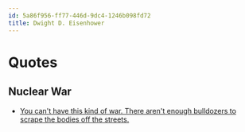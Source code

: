 ```yaml
---
id: 5a86f956-ff77-446d-9dc4-1246b098fd72
title: Dwight D. Eisenhower
---
```


# Quotes

## Nuclear War

-   [You can't have this kind of war. There aren't enough bulldozers to
    scrape the bodies off the
    streets.](20201114101614-you_can_t_have_this_kind_of_war_there_aren_t_enough_bulldozers_to_scrape_the_bodies_off_the_streets)
